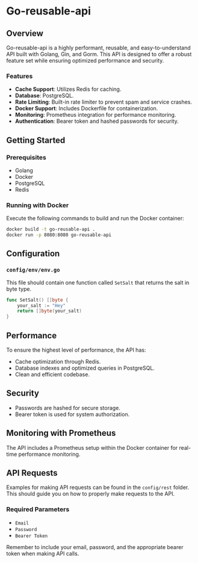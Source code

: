 # Go-reusable-api

## Overview
Go-reusable-api is a highly performant, reusable, and easy-to-understand API built with Golang, Gin, and Gorm. This API is designed to offer a robust feature set while ensuring optimized performance and security.

### Features
- **Cache Support**: Utilizes Redis for caching.
- **Database**: PostgreSQL.
- **Rate Limiting**: Built-in rate limiter to prevent spam and service crashes.
- **Docker Support**: Includes Dockerfile for containerization.
- **Monitoring**: Prometheus integration for performance monitoring.
- **Authentication**: Bearer token and hashed passwords for security.

## Getting Started

### Prerequisites
- Golang
- Docker
- PostgreSQL
- Redis

### Running with Docker
Execute the following commands to build and run the Docker container:

```bash
docker build -t go-reusable-api .
docker run -p 8080:8080 go-reusable-api
```

## Configuration

### `config/env/env.go`
This file should contain one function called `SetSalt` that returns the salt in byte type.

```go
func SetSalt() []byte {
	your_salt := "Hey"
	return []byte(your_salt)
}
```

## Performance
To ensure the highest level of performance, the API has:
- Cache optimization through Redis.
- Database indexes and optimized queries in PostgreSQL.
- Clean and efficient codebase.

## Security
- Passwords are hashed for secure storage.
- Bearer token is used for system authorization.

## Monitoring with Prometheus
The API includes a Prometheus setup within the Docker container for real-time performance monitoring.

## API Requests

Examples for making API requests can be found in the `config/rest` folder. This should guide you on how to properly make requests to the API.

### Required Parameters
- `Email`
- `Password`
- `Bearer Token`

Remember to include your email, password, and the appropriate bearer token when making API calls.
